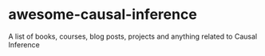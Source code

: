 # awesome-causal-inference
A list of books, courses, blog posts, projects and anything related to Causal Inference

